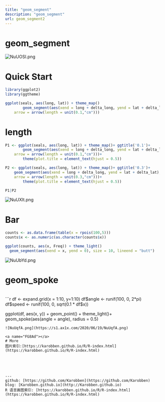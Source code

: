 ```yaml
---
title: "geom_segment"
description: "geom_segment"
url: geom_segment2
---
```

# geom_segment

![NuUOSI.png](https://s1.ax1x.com/2020/06/19/NuUOSI.png)

# Quick Start

```r
library(ggplot2)
library(ggtheme)

ggplot(seals, aes(long, lat)) + theme_map()
		geom_segment(aes(xend = long + delta_long, yend = lat + delta_lat),
    arrow = arrow(length = unit(0.1,"cm")))
```


<a name="L96t9"></a>
# length

```r
P1 <- ggplot(seals, aes(long, lat)) + theme_map()+ ggtitle('0.1')+
		geom_segment(aes(xend = long + delta_long, yend = lat + delta_lat),
    arrow = arrow(length = unit(0.1,"cm")))+
		theme(plot.title = element_text(hjust = 0.5))

P2 <- ggplot(seals, aes(long, lat)) + theme_map()+ ggtitle('0.3')+
    geom_segment(aes(xend = long + delta_long, yend = lat + delta_lat),
    arrow = arrow(length = unit(0.3,"cm")))+
		theme(plot.title = element_text(hjust = 0.5))

P1|P2
```
![NuUXlt.png](https://s1.ax1x.com/2020/06/19/NuUXlt.png)

<a name="odojW"></a>
# Bar

```r
counts <- as.data.frame(table(x = rpois(100,5)))
counts$x <- as.numeric(as.character(counts$x))

ggplot(counts, aes(x, Freq)) + theme_light()
  geom_segment(aes(xend = x, yend = 0), size = 10, lineend = "butt")
```
![NuUbYd.png](https://s1.ax1x.com/2020/06/19/NuUbYd.png)

<a name="jVgvF"></a>
# geom_spoke
<br />
```r
df <- expand.grid(x = 1:10, y=1:10)
df$angle <- runif(100, 0, 2*pi)
df$speed <- runif(100, 0, sqrt(0.1 * df$x))

ggplot(df, aes(x, y)) + geom_point() + theme_light()+
  geom_spoke(aes(angle = angle), radius = 0.5)
```
![NuUqfA.png](https://s1.ax1x.com/2020/06/19/NuUqfA.png)

<a name="FG8Ad"></a>
# More
图片索引:[https://karobben.github.io/R/R-index.html](https://karobben.github.io/R/R-index.html)





---
github: [https://github.com/Karobben](https://github.com/Karobben)
blog: [Karobben.github.io](http://Karobben.github.io)
R 语言画图索引: [https://karobben.github.io/R/R-index.html](https://karobben.github.io/R/R-index.html)
